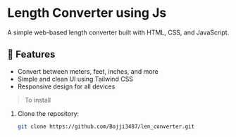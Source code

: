 
# Length Converter using Js

A simple web-based length converter built with HTML, CSS, and JavaScript.

## 🚀 Features
- Convert between meters, feet, inches, and more
- Simple and clean UI using Tailwind CSS
- Responsive design for all devices
>To install
1. Clone the repository:
   ```sh
   git clone https://github.com/Bojji3487/len_converter.git
